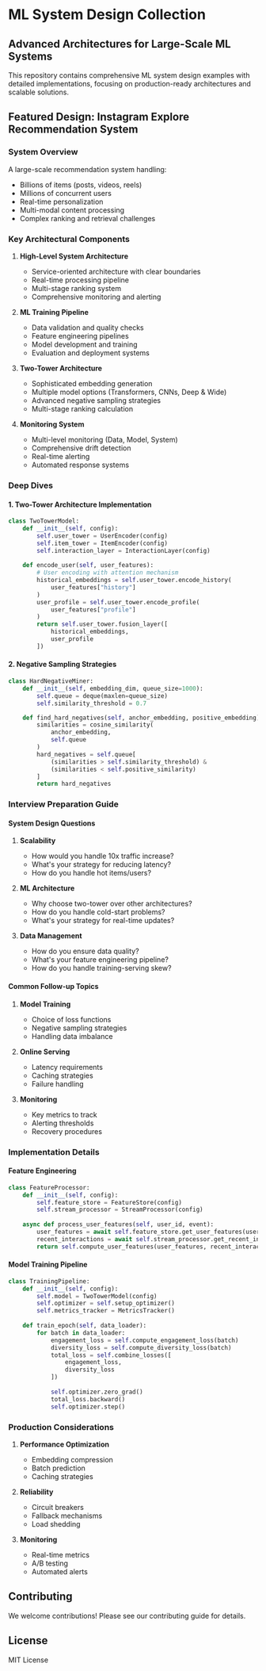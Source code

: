 # ML System Design Collection
## Advanced Architectures for Large-Scale ML Systems

This repository contains comprehensive ML system design examples with detailed implementations, focusing on production-ready architectures and scalable solutions.

## Featured Design: Instagram Explore Recommendation System

### System Overview
A large-scale recommendation system handling:
- Billions of items (posts, videos, reels)
- Millions of concurrent users
- Real-time personalization
- Multi-modal content processing
- Complex ranking and retrieval challenges

### Key Architectural Components

1. **High-Level System Architecture**
   - Service-oriented architecture with clear boundaries
   - Real-time processing pipeline
   - Multi-stage ranking system
   - Comprehensive monitoring and alerting

2. **ML Training Pipeline**
   - Data validation and quality checks
   - Feature engineering pipelines
   - Model development and training
   - Evaluation and deployment systems

3. **Two-Tower Architecture**
   - Sophisticated embedding generation
   - Multiple model options (Transformers, CNNs, Deep & Wide)
   - Advanced negative sampling strategies
   - Multi-stage ranking calculation

4. **Monitoring System**
   - Multi-level monitoring (Data, Model, System)
   - Comprehensive drift detection
   - Real-time alerting
   - Automated response systems

### Deep Dives

#### 1. Two-Tower Architecture Implementation
```python
class TwoTowerModel:
    def __init__(self, config):
        self.user_tower = UserEncoder(config)
        self.item_tower = ItemEncoder(config)
        self.interaction_layer = InteractionLayer(config)
        
    def encode_user(self, user_features):
        # User encoding with attention mechanism
        historical_embeddings = self.user_tower.encode_history(
            user_features["history"]
        )
        user_profile = self.user_tower.encode_profile(
            user_features["profile"]
        )
        return self.user_tower.fusion_layer([
            historical_embeddings, 
            user_profile
        ])
```

#### 2. Negative Sampling Strategies
```python
class HardNegativeMiner:
    def __init__(self, embedding_dim, queue_size=1000):
        self.queue = deque(maxlen=queue_size)
        self.similarity_threshold = 0.7

    def find_hard_negatives(self, anchor_embedding, positive_embedding):
        similarities = cosine_similarity(
            anchor_embedding, 
            self.queue
        )
        hard_negatives = self.queue[
            (similarities > self.similarity_threshold) & 
            (similarities < self.positive_similarity)
        ]
        return hard_negatives
```

### Interview Preparation Guide

#### System Design Questions

1. **Scalability**
   - How would you handle 10x traffic increase?
   - What's your strategy for reducing latency?
   - How do you handle hot items/users?

2. **ML Architecture**
   - Why choose two-tower over other architectures?
   - How do you handle cold-start problems?
   - What's your strategy for real-time updates?

3. **Data Management**
   - How do you ensure data quality?
   - What's your feature engineering pipeline?
   - How do you handle training-serving skew?

#### Common Follow-up Topics

1. **Model Training**
   - Choice of loss functions
   - Negative sampling strategies
   - Handling data imbalance

2. **Online Serving**
   - Latency requirements
   - Caching strategies
   - Failure handling

3. **Monitoring**
   - Key metrics to track
   - Alerting thresholds
   - Recovery procedures

### Implementation Details

#### Feature Engineering
```python
class FeatureProcessor:
    def __init__(self, config):
        self.feature_store = FeatureStore(config)
        self.stream_processor = StreamProcessor(config)
        
    async def process_user_features(self, user_id, event):
        user_features = await self.feature_store.get_user_features(user_id)
        recent_interactions = await self.stream_processor.get_recent_interactions(user_id)
        return self.compute_user_features(user_features, recent_interactions)
```

#### Model Training Pipeline
```python
class TrainingPipeline:
    def __init__(self, config):
        self.model = TwoTowerModel(config)
        self.optimizer = self.setup_optimizer()
        self.metrics_tracker = MetricsTracker()
        
    def train_epoch(self, data_loader):
        for batch in data_loader:
            engagement_loss = self.compute_engagement_loss(batch)
            diversity_loss = self.compute_diversity_loss(batch)
            total_loss = self.combine_losses([
                engagement_loss,
                diversity_loss
            ])
            
            self.optimizer.zero_grad()
            total_loss.backward()
            self.optimizer.step()
```

### Production Considerations

1. **Performance Optimization**
   - Embedding compression
   - Batch prediction
   - Caching strategies

2. **Reliability**
   - Circuit breakers
   - Fallback mechanisms
   - Load shedding

3. **Monitoring**
   - Real-time metrics
   - A/B testing
   - Automated alerts

## Contributing

We welcome contributions! Please see our contributing guide for details.

## License

MIT License